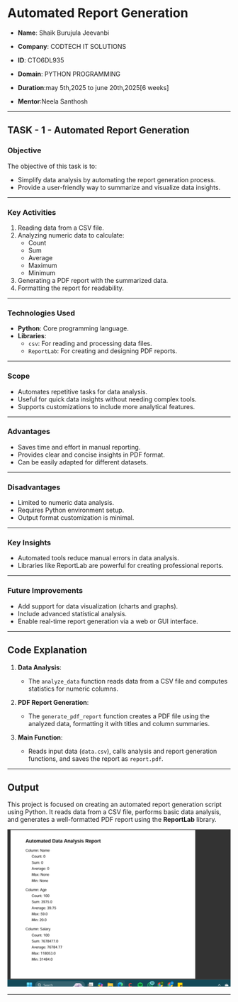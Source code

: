 # Automated Report Generation
- **Name**: Shaik Burujula Jeevanbi

- **Company**: CODTECH IT SOLUTIONS
   
- **ID**: CTO6DL935
  
- **Domain**: PYTHON PROGRAMMING
  
- **Duration**:may 5th,2025 to june 20th,2025[6 weeks]
  
- **Mentor**:Neela Santhosh
---

## TASK - 1 - Automated Report Generation

### Objective
The objective of this task is to:
- Simplify data analysis by automating the report generation process.
- Provide a user-friendly way to summarize and visualize data insights.

---

### Key Activities
1. Reading data from a CSV file.
2. Analyzing numeric data to calculate:
   - Count
   - Sum
   - Average
   - Maximum
   - Minimum
3. Generating a PDF report with the summarized data.
4. Formatting the report for readability.

---

### Technologies Used
- **Python**: Core programming language.
- **Libraries**:
  - `csv`: For reading and processing data files.
  - `ReportLab`: For creating and designing PDF reports.

---

### Scope
- Automates repetitive tasks for data analysis.
- Useful for quick data insights without needing complex tools.
- Supports customizations to include more analytical features.

---

### Advantages
- Saves time and effort in manual reporting.
- Provides clear and concise insights in PDF format.
- Can be easily adapted for different datasets.

---

### Disadvantages
- Limited to numeric data analysis.
- Requires Python environment setup.
- Output format customization is minimal.

---

### Key Insights
- Automated tools reduce manual errors in data analysis.
- Libraries like ReportLab are powerful for creating professional reports.

---

### Future Improvements
- Add support for data visualization (charts and graphs).
- Include advanced statistical analysis.
- Enable real-time report generation via a web or GUI interface.

---

## Code Explanation
1. **Data Analysis**:
   - The `analyze_data` function reads data from a CSV file and computes statistics for numeric columns.
   
2. **PDF Report Generation**:
   - The `generate_pdf_report` function creates a PDF file using the analyzed data, formatting it with titles and column summaries.

3. **Main Function**:
   - Reads input data (`data.csv`), calls analysis and report generation functions, and saves the report as `report.pdf`.

---

## Output
This project is focused on creating an automated report generation script using Python. It reads data from a CSV file, performs basic data analysis, and generates a well-formatted PDF report using the **ReportLab** library. 

![result Image](result.png)

---

